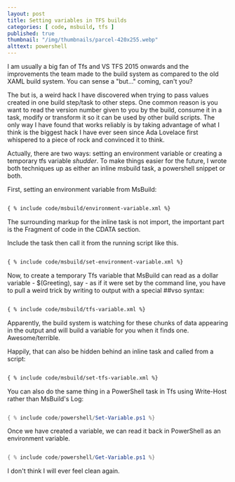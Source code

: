 ```yaml
---
layout: post
title: Setting variables in TFS builds
categories: [ code, msbuild, tfs ]
published: true
thumbnail: "/img/thumbnails/parcel-420x255.webp"
alttext: powershell
---
```


I am usually a big fan of Tfs and VS TFS 2015 onwards and the improvements the team made to the build system as compared to the 
old XAML build system. You can sense a "but..." coming, can't you?

The but is, a weird hack I have discovered when trying to pass values created in one build step/task to other steps. One common reason is 
you want to read the version number given to you by the build, consume it in a task, modify or transform it so it can be used by other 
build scripts. The only way I have found that works reliably is by taking advantage of what I think is the biggest hack I have ever 
seen since Ada Lovelace first whispered to a piece of rock and convinced it to think. 

Actually, there are two ways: setting an environment variable or creating a temporary tfs variable *shudder*. To make things easier for the 
future, I wrote both techniques up as either an inline msbuild task, a powershell snippet or both. 

First, setting an environment variable from MsBuild:


```xml

{ % include code/msbuild/environment-variable.xml %}

```

The surrounding markup for the inline task is not import, the important part is the Fragment of code in the CDATA section.

Include the task then call it from the running script like this.


```xml

{ % include code/msbuild/set-environment-variable.xml %}

```

Now, to create a temporary Tfs variable that MsBuild can read as a dollar variable - $(Greeting), say - as if it were set by the 
command line, you have to pull a weird trick by writing to output with a special ##vso syntax:

```xml

{ % include code/msbuild/tfs-variable.xml %}

```

Apparently, the build system is watching for these chunks of data appearing in the output and will build a variable for you 
when it finds one. Awesome/terrible. 

Happily, that can also be hidden behind an inline task and called from a script:


```xml

{ % include code/msbuild/set-tfs-variable.xml %}

```

You can also do the same thing in a PowerShell task in Tfs using Write-Host rather than MsBuild's Log:

```powershell

{ % include code/powershell/Set-Variable.ps1 %}

```


Once we have created a variable, we can read it back in PowerShell as an environment variable.


```powershell

{ % include code/powershell/Get-Variable.ps1 %}

```

I don't think I will ever feel clean again.

